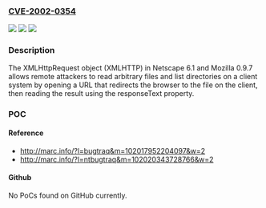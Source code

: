 ### [CVE-2002-0354](https://cve.mitre.org/cgi-bin/cvename.cgi?name=CVE-2002-0354)
![](https://img.shields.io/static/v1?label=Product&message=n%2Fa&color=blue)
![](https://img.shields.io/static/v1?label=Version&message=n%2Fa&color=blue)
![](https://img.shields.io/static/v1?label=Vulnerability&message=n%2Fa&color=brighgreen)

### Description

The XMLHttpRequest object (XMLHTTP) in Netscape 6.1 and Mozilla 0.9.7 allows remote attackers to read arbitrary files and list directories on a client system by opening a URL that redirects the browser to the file on the client, then reading the result using the responseText property.

### POC

#### Reference
- http://marc.info/?l=bugtraq&m=102017952204097&w=2
- http://marc.info/?l=ntbugtraq&m=102020343728766&w=2

#### Github
No PoCs found on GitHub currently.

